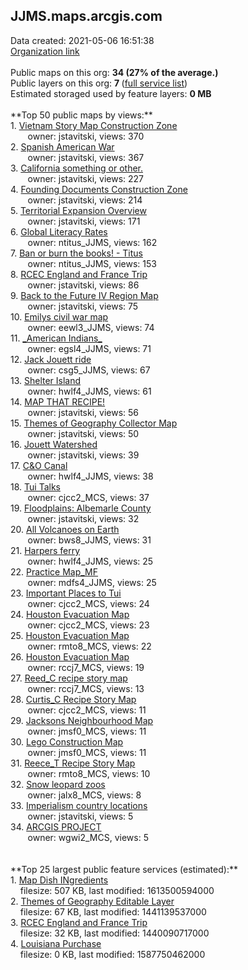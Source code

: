 <h2>JJMS.maps.arcgis.com</h2> Data created: 2021-05-06 16:51:38 <br /><a target='new' href='https://JJMS.maps.arcgis.com'>Organization link</a><br /><br />Public maps on this org: <b>34 (27% of the average.)</b><br />Public layers on this org: <b>7 </b>(<a target='new' href='https://services.arcgis.com/oUIH0KUN69J3B27i/ArcGIS/rest/services'>full service list</a>)<br />Estimated storaged used by feature layers: <b>0 MB</b><br /><br />**Top 50 public maps by views:**<br />  1. <a target='new' href='https://www.arcgis.com/home/item.html?id=8ce4888815b6435780fd7b121e397180'>Vietnam Story Map Construction Zone</a> <br />  &nbsp;&nbsp;&nbsp;&nbsp; &nbsp;&nbsp;owner: jstavitski, views: 370<br />  2. <a target='new' href='https://www.arcgis.com/home/item.html?id=069f1e1aef6e44158a18628d55a50d72'>Spanish American War</a> <br />  &nbsp;&nbsp;&nbsp;&nbsp; &nbsp;&nbsp;owner: jstavitski, views: 367<br />  3. <a target='new' href='https://www.arcgis.com/home/item.html?id=e2975aee24174a8ebacfc718d57ee8a0'>California something or other.</a> <br />  &nbsp;&nbsp;&nbsp;&nbsp; &nbsp;&nbsp;owner: jstavitski, views: 227<br />  4. <a target='new' href='https://www.arcgis.com/home/item.html?id=fe143088357f4e7783f9df6794ba169f'>Founding Documents Construction Zone</a> <br />  &nbsp;&nbsp;&nbsp;&nbsp; &nbsp;&nbsp;owner: jstavitski, views: 214<br />  5. <a target='new' href='https://www.arcgis.com/home/item.html?id=b200eda1bc0649c883398485229a794d'>Territorial Expansion Overview</a> <br />  &nbsp;&nbsp;&nbsp;&nbsp; &nbsp;&nbsp;owner: jstavitski, views: 171<br />  6. <a target='new' href='https://www.arcgis.com/home/item.html?id=e5c184c003864ccf97820979d5070bfe'>Global Literacy Rates</a> <br />  &nbsp;&nbsp;&nbsp;&nbsp; &nbsp;&nbsp;owner: ntitus_JJMS, views: 162<br />  7. <a target='new' href='https://www.arcgis.com/home/item.html?id=471cee0ad14d4e7ba82cf8e76b14d8b2'>Ban or burn the books! - Titus</a> <br />  &nbsp;&nbsp;&nbsp;&nbsp; &nbsp;&nbsp;owner: ntitus_JJMS, views: 153<br />  8. <a target='new' href='https://www.arcgis.com/home/item.html?id=99b67152f33848448cf2e05e095a482d'>RCEC England and France Trip</a> <br />  &nbsp;&nbsp;&nbsp;&nbsp; &nbsp;&nbsp;owner: jstavitski, views: 86<br />  9. <a target='new' href='https://www.arcgis.com/home/item.html?id=56b552225c064acd97cb039bafc742a6'>Back to the Future IV Region Map</a> <br />  &nbsp;&nbsp;&nbsp;&nbsp; &nbsp;&nbsp;owner: jstavitski, views: 75<br />  10. <a target='new' href='https://www.arcgis.com/home/item.html?id=2c3113a94109482c93f4e673b96d4d53'>Emilys civil war map</a> <br />  &nbsp;&nbsp;&nbsp;&nbsp; &nbsp;&nbsp;owner: eewl3_JJMS, views: 74<br />  11. <a target='new' href='https://www.arcgis.com/home/item.html?id=5cf242ae1b254189b430255916842c71'>_American Indians_</a> <br />  &nbsp;&nbsp;&nbsp;&nbsp; &nbsp;&nbsp;owner: egsl4_JJMS, views: 71<br />  12. <a target='new' href='https://www.arcgis.com/home/item.html?id=bc62fd99015046c39c0bf9c89fc463d7'>Jack Jouett ride</a> <br />  &nbsp;&nbsp;&nbsp;&nbsp; &nbsp;&nbsp;owner: csg5_JJMS, views: 67<br />  13. <a target='new' href='https://www.arcgis.com/home/item.html?id=e6fec5db22c64395bb75eb74e5830b10'>Shelter Island</a> <br />  &nbsp;&nbsp;&nbsp;&nbsp; &nbsp;&nbsp;owner: hwlf4_JJMS, views: 61<br />  14. <a target='new' href='https://www.arcgis.com/home/item.html?id=cb8801b9c7874fe6b61b90092dffb059'>MAP THAT RECIPE!</a> <br />  &nbsp;&nbsp;&nbsp;&nbsp; &nbsp;&nbsp;owner: jstavitski, views: 56<br />  15. <a target='new' href='https://www.arcgis.com/home/item.html?id=c48e49ffb6844900b1214290d639bbc6'>Themes of Geography Collector Map</a> <br />  &nbsp;&nbsp;&nbsp;&nbsp; &nbsp;&nbsp;owner: jstavitski, views: 50<br />  16. <a target='new' href='https://www.arcgis.com/home/item.html?id=1e525140712a46879d6a2c1295833827'>Jouett Watershed</a> <br />  &nbsp;&nbsp;&nbsp;&nbsp; &nbsp;&nbsp;owner: jstavitski, views: 39<br />  17. <a target='new' href='https://www.arcgis.com/home/item.html?id=ff3b471ba57b4ba9bc2c7a4194f332d0'>C&O Canal</a> <br />  &nbsp;&nbsp;&nbsp;&nbsp; &nbsp;&nbsp;owner: hwlf4_JJMS, views: 38<br />  18. <a target='new' href='https://www.arcgis.com/home/item.html?id=9f6a491153794f7789ec02ce56a7eff2'>Tui Talks</a> <br />  &nbsp;&nbsp;&nbsp;&nbsp; &nbsp;&nbsp;owner: cjcc2_MCS, views: 37<br />  19. <a target='new' href='https://www.arcgis.com/home/item.html?id=4b6bfe191a914992bd81d1d09cd05392'>Floodplains: Albemarle County</a> <br />  &nbsp;&nbsp;&nbsp;&nbsp; &nbsp;&nbsp;owner: jstavitski, views: 32<br />  20. <a target='new' href='https://www.arcgis.com/home/item.html?id=7c1cac2e2cf74dbbbe65b979a484014f'>All Volcanoes on Earth</a> <br />  &nbsp;&nbsp;&nbsp;&nbsp; &nbsp;&nbsp;owner: bws8_JJMS, views: 31<br />  21. <a target='new' href='https://www.arcgis.com/home/item.html?id=2299a42d20764c77bd748ef598a9f40c'>Harpers ferry</a> <br />  &nbsp;&nbsp;&nbsp;&nbsp; &nbsp;&nbsp;owner: hwlf4_JJMS, views: 25<br />  22. <a target='new' href='https://www.arcgis.com/home/item.html?id=6f44183298f348608d1690a8bde9b5b1'>Practice Map_MF</a> <br />  &nbsp;&nbsp;&nbsp;&nbsp; &nbsp;&nbsp;owner: mdfs4_JJMS, views: 25<br />  23. <a target='new' href='https://www.arcgis.com/home/item.html?id=64608494d23f41f3a9c58edca915a937'>Important Places to Tui</a> <br />  &nbsp;&nbsp;&nbsp;&nbsp; &nbsp;&nbsp;owner: cjcc2_MCS, views: 24<br />  24. <a target='new' href='https://www.arcgis.com/home/item.html?id=23206491def84401a5d863558cf7d77e'>Houston Evacuation Map</a> <br />  &nbsp;&nbsp;&nbsp;&nbsp; &nbsp;&nbsp;owner: cjcc2_MCS, views: 23<br />  25. <a target='new' href='https://www.arcgis.com/home/item.html?id=8b8cb26c6b55429bb776134920df5bd8'>Houston Evacuation Map</a> <br />  &nbsp;&nbsp;&nbsp;&nbsp; &nbsp;&nbsp;owner: rmto8_MCS, views: 22<br />  26. <a target='new' href='https://www.arcgis.com/home/item.html?id=8651adee8b734862aa9bb5d0ca271227'>Houston Evacuation Map</a> <br />  &nbsp;&nbsp;&nbsp;&nbsp; &nbsp;&nbsp;owner: rccj7_MCS, views: 19<br />  27. <a target='new' href='https://www.arcgis.com/home/item.html?id=5f3804fc93a7415783da5a9cbe65381a'>Reed_C recipe story map</a> <br />  &nbsp;&nbsp;&nbsp;&nbsp; &nbsp;&nbsp;owner: rccj7_MCS, views: 13<br />  28. <a target='new' href='https://www.arcgis.com/home/item.html?id=ee0b09f3108a47829a26ab240538660b'>Curtis_C Recipe Story Map</a> <br />  &nbsp;&nbsp;&nbsp;&nbsp; &nbsp;&nbsp;owner: cjcc2_MCS, views: 11<br />  29. <a target='new' href='https://www.arcgis.com/home/item.html?id=a714ca765ef14b80b7a7283c638c7c8b'>Jacksons Neighbourhood Map</a> <br />  &nbsp;&nbsp;&nbsp;&nbsp; &nbsp;&nbsp;owner: jmsf0_MCS, views: 11<br />  30. <a target='new' href='https://www.arcgis.com/home/item.html?id=c0e59392744e4971bef0a637d75c87c0'>Lego Construction Map</a> <br />  &nbsp;&nbsp;&nbsp;&nbsp; &nbsp;&nbsp;owner: jmsf0_MCS, views: 11<br />  31. <a target='new' href='https://www.arcgis.com/home/item.html?id=bd37b6e854314d4a9c3095a1e9509337'>Reece_T Recipe Story Map</a> <br />  &nbsp;&nbsp;&nbsp;&nbsp; &nbsp;&nbsp;owner: rmto8_MCS, views: 10<br />  32. <a target='new' href='https://www.arcgis.com/home/item.html?id=2b9fbac3c7fa48448e162a051f857239'>Snow leopard zoos</a> <br />  &nbsp;&nbsp;&nbsp;&nbsp; &nbsp;&nbsp;owner: jalx8_MCS, views: 8<br />  33. <a target='new' href='https://www.arcgis.com/home/item.html?id=60189b770af6475690f1960cc6106d86'>Imperialism country locations</a> <br />  &nbsp;&nbsp;&nbsp;&nbsp; &nbsp;&nbsp;owner: jstavitski, views: 5<br />  34. <a target='new' href='https://www.arcgis.com/home/item.html?id=7186a2a022b3492f989c94fb540b3dd5'>ARCGIS PROJECT</a> <br />  &nbsp;&nbsp;&nbsp;&nbsp; &nbsp;&nbsp;owner: wgwi2_MCS, views: 5<br /><br /><br />**Top 25 largest public feature services (estimated):**<br /> 1. <a target='new' href='https://www.arcgis.com/home/item.html?id=c6bf9a40e58546d3af055dc3b2853562'>Map Dish INgredients</a><br /> &nbsp;&nbsp;&nbsp;&nbsp;filesize: 507 KB, last modified: 1613500594000<br /> 2. <a target='new' href='https://www.arcgis.com/home/item.html?id=3103e325fb104cb099472000b6ec8ca1'>Themes of Geography Editable Layer</a><br /> &nbsp;&nbsp;&nbsp;&nbsp;filesize: 67 KB, last modified: 1441139537000<br /> 3. <a target='new' href='https://www.arcgis.com/home/item.html?id=3841700fa2c74a6481450b0eeb1441f7'>RCEC England and France Trip</a><br /> &nbsp;&nbsp;&nbsp;&nbsp;filesize: 32 KB, last modified: 1440090717000<br /> 4. <a target='new' href='https://www.arcgis.com/home/item.html?id=6e7738ac2f9545be8af6bac0dc9b2fbe'>Louisiana Purchase</a><br /> &nbsp;&nbsp;&nbsp;&nbsp;filesize: 0 KB, last modified: 1587750462000<br />